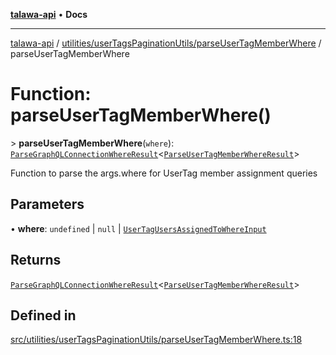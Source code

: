 [**talawa-api**](../../../../README.md) • **Docs**

***

[talawa-api](../../../../modules.md) / [utilities/userTagsPaginationUtils/parseUserTagMemberWhere](../README.md) / parseUserTagMemberWhere

# Function: parseUserTagMemberWhere()

\> **parseUserTagMemberWhere**(`where`): [`ParseGraphQLConnectionWhereResult`](../../../graphQLConnection/parseGraphQLConnectionArgumentsWithWhere/type-aliases/ParseGraphQLConnectionWhereResult.md)\<[`ParseUserTagMemberWhereResult`](../type-aliases/ParseUserTagMemberWhereResult.md)\>

Function to parse the args.where for UserTag member assignment queries

## Parameters

• **where**: `undefined` \| `null` \| [`UserTagUsersAssignedToWhereInput`](../../../../types/generatedGraphQLTypes/type-aliases/UserTagUsersAssignedToWhereInput.md)

## Returns

[`ParseGraphQLConnectionWhereResult`](../../../graphQLConnection/parseGraphQLConnectionArgumentsWithWhere/type-aliases/ParseGraphQLConnectionWhereResult.md)\<[`ParseUserTagMemberWhereResult`](../type-aliases/ParseUserTagMemberWhereResult.md)\>

## Defined in

[src/utilities/userTagsPaginationUtils/parseUserTagMemberWhere.ts:18](https://github.com/PalisadoesFoundation/talawa-api/blob/92443bb6a5ff3ed66457149a509401986a82e570/src/utilities/userTagsPaginationUtils/parseUserTagMemberWhere.ts#L18)
